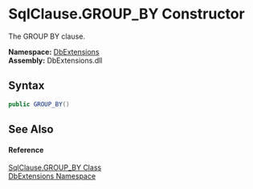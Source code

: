 SqlClause.GROUP_BY Constructor
==============================
The GROUP BY clause.
  
**Namespace:** [DbExtensions][1]  
**Assembly:** DbExtensions.dll

Syntax
------

```csharp
public GROUP_BY()
```


See Also
--------

#### Reference
[SqlClause.GROUP_BY Class][2]  
[DbExtensions Namespace][1]  

[1]: ../README.md
[2]: README.md